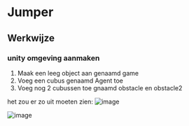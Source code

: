 # Jumper

## Werkwijze

### unity omgeving aanmaken

1. Maak een leeg object aan genaamd game
2. Voeg een cubus genaamd Agent toe
3. Voeg nog 2 cubussen toe gnaamd obstacle en obstacle2

 het zou er zo uit moeten zien:
   ![image](https://github.com/AP-IT-GH/jumper-assignment-inge129116/assets/113992394/9fd46a9f-6623-4a4a-9fce-46fea0d17ac4)


![image](https://github.com/AP-IT-GH/jumper-assignment-inge129116/assets/113992394/1b06bf66-4bbb-44b4-9790-09ac744e40ed)

